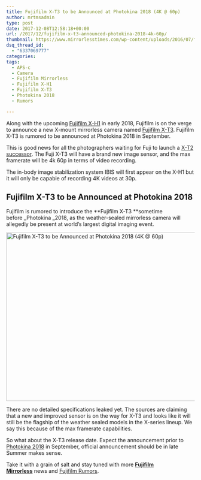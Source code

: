 ```yaml
---
title: Fujifilm X-T3 to be Announced at Photokina 2018 (4K @ 60p)
author: mrtmsadmin
type: post
date: 2017-12-08T12:58:18+00:00
url: /2017/12/fujifilm-x-t3-announced-photokina-2018-4k-60p/
thumbnail: https://www.mirrorlesstimes.com/wp-content/uploads/2016/07/fujifilm-x-t2-front.jpg
dsq_thread_id:
  - "6337069777"
categories:
tags:
  - APS-c
  - Camera
  - Fujifilm Mirrorless
  - Fujifilm X-H1
  - Fujifilm X-T3
  - Photokina 2018
  - Rumors

---
```

Along with the upcoming [Fujifilm X-H1][1] in early 2018, Fujifilm is on the verge to announce a new X-mount mirrorless camera named <a href="https://www.mirrorlesstimes.com/tags/fujifilm-x-t3/" target="_blank" rel="noopener" data-wpel-link="internal">Fujifilm X-T3</a>. Fujifilm X-T3 is rumored to be announced at Photokina 2018 in September.

This is good news for all the photographers waiting for Fuji to launch a <a href="https://aax-us-east.amazon-adsystem.com/x/c/Qv35CvewFbN3TtHd2ZaXJvgAAAFgNh8WHAEAAAFKARuC3u0/https://assoc-redirect.amazon.com/g/r/http://www.amazon.com/Fujifilm-X-T2-Mirrorless-Digital-Body/dp/B01I3LNMAM/ref=as_at/?imprToken=HBPj--GtRZZb29DR.WnB-Q&slotNum=0&ie=UTF8&qid=1512545167&sr=8-4&keywords=fujifilm+x-t2&linkCode=sl1&tag=daicamnew-20&linkId=b715be5c053d73f906e6cad97d3cfe57" target="_blank" rel="nofollow noopener">X-T2 successor</a>. The Fuji X-T3 will have a brand new image sensor, and the max framerate will be 4k 60p in terms of video recording.

The in-body image stabilization system IBIS will first appear on the X-H1 but it will only be capable of recording 4K videos at 30p.<!--more-->

## Fujifilm X-T3 to be Announced at Photokina 2018

Fujifilm is rumored to introduce the **Fujifilm X-T3 **sometime before _Photokina _2018, as the weather-sealed mirrorless camera will allegedly be present at world’s largest digital imaging event.

[<img class="aligncenter wp-image-413 size-full" title="Fujifilm X-T3 to be Announced at Photokina 2018 (4K @ 60p)" src="https://i1.wp.com/www.mirrorlesstimes.com/wp-content/uploads/2016/07/fujifilm-x-t2-front.jpg?resize=600%2C450&#038;ssl=1" alt="Fujifilm X-T3 to be Announced at Photokina 2018 (4K @ 60p)" width="600" height="450" srcset="https://i1.wp.com/www.mirrorlesstimes.com/wp-content/uploads/2016/07/fujifilm-x-t2-front.jpg?w=1200&ssl=1 1200w, https://i1.wp.com/www.mirrorlesstimes.com/wp-content/uploads/2016/07/fujifilm-x-t2-front.jpg?resize=300%2C225&ssl=1 300w, https://i1.wp.com/www.mirrorlesstimes.com/wp-content/uploads/2016/07/fujifilm-x-t2-front.jpg?resize=768%2C576&ssl=1 768w, https://i1.wp.com/www.mirrorlesstimes.com/wp-content/uploads/2016/07/fujifilm-x-t2-front.jpg?resize=1024%2C768&ssl=1 1024w" sizes="(max-width: 600px) 100vw, 600px" data-recalc-dims="1" />][2]

There are no detailed specifications leaked yet. The sources are claiming that a new and improved sensor is on the way for X-T3 and looks like it will still be the flagship of the weather sealed models in the X-series lineup. We say this because of the max framerate capabilities.

So what about the X-T3 release date. Expect the announcement prior to [Photokina 2018][3] in September, official announcement should be in late Summer makes sense.

Take it with a grain of salt and stay tuned with more [**Fujifilm Mirrorless**][4] news and <a href="https://www.dailycameranews.com/tag/fujifilm-rumors/" target="_blank" rel="noopener">Fujifilm Rumors</a>.

 [1]: https://www.mirrorlesstimes.com/tags/fujifilm-x-h1/
 [2]: https://i1.wp.com/www.mirrorlesstimes.com/wp-content/uploads/2016/07/fujifilm-x-t2-front.jpg?ssl=1
 [3]: https://www.mirrorlesstimes.com/tags/photokina-2018/
 [4]: https://www.mirrorlesstimes.com/tags/fujifilm-mirrorless/
